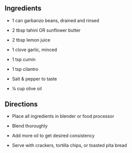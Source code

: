 # 

## Ingredients

- 1 can garbanzo beans, drained and rinsed

- 2 tbsp tahini OR sunflower butter

- 2 tbsp lemon juice

- 1 clove garlic, minced

- 1 tsp cumin

- 1 tsp cilantro

- Salt & pepper to taste

- ¼ cup olive oil

## Directions

- Place all ingredients in blender or food processor

- Blend thoroughly

- Add more oil to get desired consistency

- Serve with crackers, tortilla chips, or toasted pita bread
